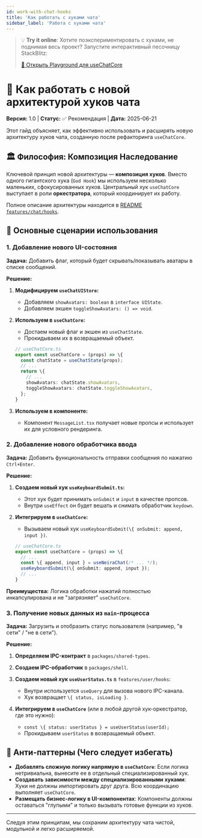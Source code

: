 ```yaml
---
id: work-with-chat-hooks
title: 'Как работать с хуками чата'
sidebar_label: 'Работа с хуками чата'
---
```


> 💡 **Try it online**: Хотите поэкспериментировать с хуками, не поднимая весь проект? Запустите интерактивный песочницу StackBlitz:
>
> [🚀 Открыть Playground для useChatCore](https://stackblitz.com/github/neira-super-app/examples-chat-hooks)

# 📖 Как работать с новой архитектурой хуков чата

**Версия:** 1.0 | **Статус:** ✅ Рекомендация | **Дата:** 2025-06-21

Этот гайд объясняет, как эффективно использовать и расширять новую архитектуру хуков чата, созданную после рефакторинга `useChatCore`.

## 🏛️ Философия: Композиция Наследование

Ключевой принцип новой архитектуры — **композиция хуков**. Вместо одного гигантского хука (`God Hook`) мы используем несколько маленьких, сфокусированных хуков. Центральный хук `useChatCore` выступает в роли **оркестратора**, который координирует их работу.

Полное описание архитектуры находится в [README `features/chat/hooks`](/../packages/neira-app/features/chat/hooks/).

## 🎯 Основные сценарии использования

### 1. Добавление нового UI-состояния

**Задача:** Добавить флаг, который будет скрывать/показывать аватары в списке сообщений.

**Решение:**

1. **Модифицируем `useChatUIStore`:**

   - Добавляем `showAvatars: boolean` в `interface UIState`.
   - Добавляем экшен `toggleShowAvatars: () => void`.

2. **Используем в `useChatCore`:**

   - Достаем новый флаг и экшен из `useChatState`.
   - Прокидываем их в возвращаемый объект.

   ```typescript
   // useChatCore.ts
   export const useChatCore = (props) => \{
     const chatState = useChatState(props);
     // ...
     return \{
       // ...
       showAvatars: chatState.showAvatars,
       toggleShowAvatars: chatState.toggleShowAvatars,
     };
   }
   ```

3. **Используем в компоненте:**
   - Компонент `MessageList.tsx` получает новые пропсы и использует их для условного рендеринга.

### 2. Добавление нового обработчика ввода

**Задача:** Добавить функциональность отправки сообщения по нажатию `Ctrl+Enter`.

**Решение:**

1. **Создаем новый хук `useKeyboardSubmit.ts`:**

   - Этот хук будет принимать `onSubmit` и `input` в качестве пропсов.
   - Внутри `useEffect` он будет вешать и снимать обработчик `keydown`.

2. **Интегрируем в `useChatCore`:**

   - Вызываем новый хук `useKeyboardSubmit(\{ onSubmit: append, input })`.

   ```typescript
   // useChatCore.ts
   export const useChatCore = (props) => \{
     // ...
     const \{ append, input } = useNeiraChat(/* ... */);
     useKeyboardSubmit(\{ onSubmit: append, input });
     // ...
   }
   ```

**Преимущества:** Логика обработки нажатий полностью инкапсулирована и не "загрязняет" `useChatCore`.

### 3. Получение новых данных из `main`-процесса

**Задача:** Загрузить и отобразить статус пользователя (например, "в сети" / "не в сети").

**Решение:**

1. **Определяем IPC-контракт** в `packages/shared-types`.
2. **Создаем IPC-обработчик** в `packages/shell`.
3. **Создаем новый хук `useUserStatus.ts`** в `features/user/hooks`:

   - Внутри используется `useQuery` для вызова нового IPC-канала.
   - Хук возвращает `\{ status, isLoading }`.

4. **Интегрируем в `useChatCore`** (или в любой другой хук-оркестратор, где это нужно):
   - `const \{ status: userStatus } = useUserStatus(userId);`
   - Прокидываем `userStatus` в возвращаемый объект.

## 🚫 Анти-паттерны (Чего следует избегать)

- **Добавлять сложную логику напрямую в `useChatCore`**: Если логика нетривиальна, вынесите ее в отдельный специализированный хук.
- **Создавать зависимости между специализированными хуками**: Хуки не должны импортировать друг друга. Всю координацию выполняет `useChatCore`.
- **Размещать бизнес-логику в UI-компонентах**: Компоненты должны оставаться "глупыми" и только вызывать готовые функции из хуков.

---

Следуя этим принципам, мы сохраним архитектуру чата чистой, модульной и легко расширяемой.
